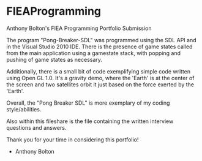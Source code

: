 FIEAProgramming
===============

Anthony Bolton's FIEA Programming Portfolio Submission

The program "Pong-Breaker-SDL" was programmed using the SDL API and in the
Visual Studio 2010 IDE.  There is the presence of game states called from the
main application using a gamestate stack, with popping and pushing of game
states as necessary.

Additionally, there is a small bit of code exemplifying simple code written using
Open GL 1.0.  It's a gravity demo, where the 'Earth' is at the center of the screen
and two satellites orbit it just based on the force exerted by the 'Earth'.

Overall, the "Pong Breaker SDL" is more exemplary of my coding style/abilities.

Also within this fileshare is the file containing the written interview questions and
answers.

Thank you for your time in considering this portfolio!

- Anthony Bolton